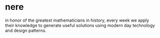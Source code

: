 # nere
in honor of the greatest mathematicians in history, every week we apply their knowledge to generate useful solutions using modern day technology and design patterns. 
